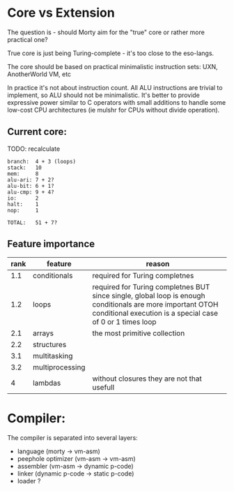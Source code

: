 # Core vs Extension

The question is - should Morty aim for the "true" core or rather more practical one?

True core is just being Turing-complete - it's too close to the eso-langs.

The core should be based on practical minimalistic instruction sets: UXN, AnotherWorld VM, etc

In practice it's not about instruction count. All ALU instructions are trivial to implement, so ALU
should not be minimalistic. It's better to provide expressive power similar to C operators with small additions
to handle some low-cost CPU architectures (ie mulshr for CPUs without divide operation).

## Current core:

TODO: recalculate

```
branch:  4 + 3 (loops)
stack:   10
mem:     8 
alu-ari: 7 + 2?
alu-bit: 6 + 1?
alu-cmp: 9 + 4?
io:      2
halt:    1  
nop:     1  

TOTAL:   51 + 7?
```

## Feature importance

| rank |      feature    | reason |
| ---- | --------------- | ------ |
|  1.1 | conditionals    | required for Turing completnes |
|  1.2 | loops           | required for Turing completnes BUT since single, global loop is enough conditionals are more important OTOH conditional execution is a special case of 0 or 1 times loop |
|  2.1 | arrays          | the most primitive collection |
|  2.2 | structures      |  |
|  3.1 | multitasking    |  |
|  3.2 | multiprocessing |  |
|    4 | lambdas         | without closures they are not that usefull |


# Compiler:

The compiler is separated into several layers:
- language (morty -> vm-asm)
- peephole optimizer (vm-asm -> vm-asm)
- assembler (vm-asm -> dynamic p-code)
- linker (dynamic p-code -> static p-code)
- loader ? 

